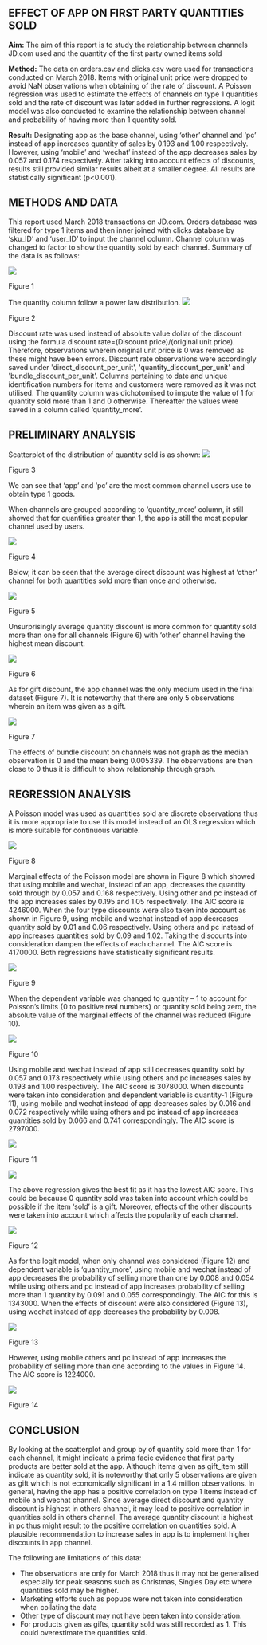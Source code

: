 ## EFFECT OF APP ON FIRST PARTY QUANTITIES SOLD
**Aim:** The aim of this report is to study the relationship between channels JD.com used and the quantity of the first party owned items sold

**Method:** The data on orders.csv and clicks.csv were used for transactions conducted on March 2018. Items with original unit price were dropped to avoid NaN observations when obtaining of the rate of discount. A Poisson regression was used to estimate the effects of channels on type 1 quantities sold and the rate of discount was later added in further regressions. A logit model was also conducted to examine the relationship between channel and probability of having more than 1 quantity sold.

**Result:** Designating app as the base channel, using ‘other’ channel and ‘pc’ instead of app increases quantity of sales by 0.193 and 1.00 respectively. However, using ‘mobile’ and ‘wechat’ instead of the app decreases sales by 0.057 and 0.174 respectively. After taking into account effects of discounts, results still provided similar results albeit at a smaller degree. All results are statistically significant (p<0.001).

## METHODS AND DATA
This report used March 2018 transactions on JD.com. Orders database was filtered for type 1 items and then inner joined with clicks database by ‘sku_ID’ and ‘user_ID’ to input the channel column. Channel column was changed to factor to show the quantity sold by each channel. Summary of the data is as follows: 

![](images/Fig1.png)

Figure 1

The quantity column follow a power law distribution.
![](images/Fig2.png)

Figure 2


Discount rate was used instead of absolute value dollar of the discount using the formula discount rate=(Discount price)/(original unit price). Therefore, observations wherein original unit price is 0 was removed as these might have been errors. Discount rate observations were accordingly saved under 'direct_discount_per_unit', 'quantity_discount_per_unit' and 'bundle_discount_per_unit'. Columns pertaining to date and unique identification numbers for items and customers were removed as it was not utilised. The quantity column was dichotomised to impute the value of 1 for quantity sold more than 1 and 0 otherwise. Thereafter the values were saved in a column called ‘quantity_more’. 

## PRELIMINARY ANALYSIS
Scatterplot of the distribution of quantity sold is as shown:
![](images/Fig3.png)

Figure 3

We can see that ‘app’ and ‘pc’ are the most common channel users use to obtain type 1 goods. 

When channels are grouped according to ‘quantity_more’ column, it still showed that for quantities greater than 1, the app is still the most popular channel used by users.

![](images/Fig4.png)

Figure 4

Below, it can be seen that the average direct discount was highest at ‘other’ channel for both quantities sold more than once and otherwise. 

![](images/Fig5.png)

Figure 5

Unsurprisingly average quantity discount is more common for quantity sold more than one for all channels (Figure 6) with ‘other’ channel having the highest mean discount. 

![](images/Fig6.png)

Figure 6

As for gift discount, the app channel was the only medium used in the final dataset (Figure 7). It is noteworthy that there are only 5 observations wherein an item was given as a gift.

![](images/Fig7.png)

Figure 7

The effects of bundle discount on channels was not graph as the median observation is 0 and the mean being 0.005339. The observations are then close to 0 thus it is difficult to show relationship through graph. 

## REGRESSION ANALYSIS
A Poisson model was used as quantities sold are discrete observations thus it is more appropriate to use this model instead of an OLS regression which is more suitable for continuous variable. 

![](images/Fig8.png)

Figure 8

Marginal effects of the Poisson model are shown in Figure 8 which showed that using mobile and wechat, instead of an app, decreases the quantity sold through by 0.057 and 0.168 respectively. Using other and pc instead of the app increases sales by 0.195 and 1.05 respectively. The AIC score is 4246000. When the four type discounts were also taken into account as shown in Figure 9, using mobile and wechat instead of app decreases quantity sold by 0.01 and 0.06 respectively. Using others and pc instead of app increases quantities sold by 0.09 and 1.02. Taking the discounts into consideration dampen the effects of each channel. The AIC score is 4170000. Both regressions have statistically significant results.

![](images/Fig9.png)

Figure 9

When the dependent variable was changed to quantity – 1 to account for Poisson’s limits {0 to positive real numbers} or quantity sold being zero, the absolute value of the marginal effects of the channel was reduced (Figure 10). 

![](images/Fig10.png)

Figure 10

Using mobile and wechat instead of app still decreases quantity sold by 0.057 and 0.173 respectively while using others and pc increases sales by 0.193 and 1.00 respectively. The AIC score is 3078000. When discounts were taken into consideration and dependent variable is quantity-1 (Figure 11), using mobile and wechat instead of app decreases sales by 0.016 and 0.072 respectively while using others and pc instead of app increases quantities sold by 0.066 and 0.741 correspondingly. The AIC score is 2797000.

![](images/Fig11.png)

Figure 11

![](regression.png)

The above regression gives the best fit as it has the lowest AIC score. This could be because 0 quantity sold was taken into account which could be possible if the item ‘sold’ is a gift. Moreover, effects of the other discounts were taken into account which affects the popularity of each channel.

![](images/Fig12.png)

Figure 12

As for the logit model, when only channel was considered (Figure 12) and dependent variable is ‘quantity_more’, using mobile and wechat instead of app decreases the probability of selling more than one by 0.008 and 0.054 while using others and pc instead of app increases probability of selling more than 1 quantity by 0.091 and 0.055 correspondingly. The AIC for this is 1343000. When the effects of discount were also considered (Figure 13), using wechat instead of app decreases the probability by 0.008. 

![](images/Fig13.png)

Figure 13

However, using mobile others and pc instead of app increases the probability of selling more than one according to the values in Figure 14. The AIC score is 1224000.

![](images/Fig14.png)

Figure 14

## CONCLUSION
By looking at the scatterplot and group by of quantity sold more than 1 for each channel, it might indicate a prima facie evidence that first party products are better sold at the app. Although items given as gift_item still indicate as quantity sold, it is noteworthy that only 5 observations are given as gift which is not economically significant in a 1.4 million observations. In general, having the app has a positive correlation on type 1 items instead of mobile and wechat channel. Since average direct discount and quantity discount is highest in others channel, it may lead to positive correlation in quantities sold in others channel. The average quantity discount is highest in pc thus might result to the positive correlation on quantities sold. A plausible recommendation to increase sales in app is to implement higher discounts in app channel. 

The following are limitations of this data:
*	The observations are only for March 2018 thus it may not be generalised especially for peak seasons such as Christmas, Singles Day etc where quantities sold may be higher. 
*	Marketing efforts such as popups were not taken into consideration when collating the data
*	Other type of discount may not have been taken into consideration.
*	For products given as gifts, quantity sold was still recorded as 1. This could overestimate the quantities sold. 

